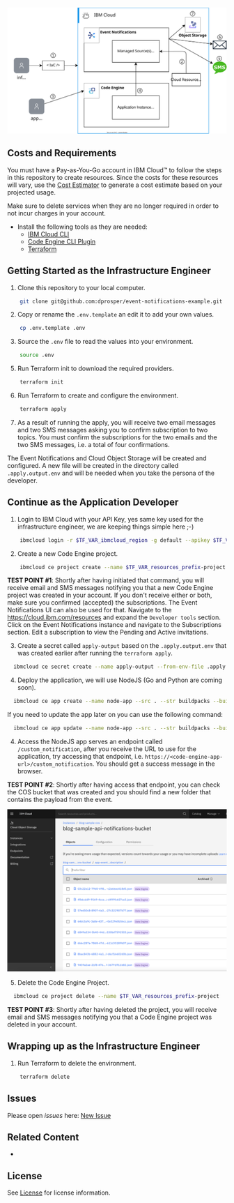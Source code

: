 
![architecture](./diagrams/event-notifications.svg)

## Costs and Requirements

You must have a Pay-as-You-Go account in IBM Cloud&trade; to follow the steps in this repository to create resources. Since the costs for these resources will vary, use the [Cost Estimator](https://cloud.ibm.com/estimator/review) to generate a cost estimate based on your projected usage.

Make sure to delete services when they are no longer required in order to not incur charges in your account.

- Install the following tools as they are needed: 
  - [IBM Cloud CLI](https://cloud.ibm.com/docs/solution-tutorials?topic=solution-tutorials-tutorials)
  - [Code Engine CLI Plugin](https://cloud.ibm.com/docs/solution-tutorials?topic=solution-tutorials-tutorials)
  - [Terraform](https://cloud.ibm.com/docs/solution-tutorials?topic=solution-tutorials-tutorials)

## Getting Started as the Infrastructure Engineer

1. Clone this repository to your local computer.

```sh
    git clone git@github.com:dprosper/event-notifications-example.git
```

2. Copy or rename the `.env.template` an edit it to add your own values.
```sh
    cp .env.template .env
```

3. Source the `.env` file to read the values into your environment.
```sh
    source .env
```

5. Run Terraform init to download the required providers. 
```sh
    terraform init
```

6. Run Terraform to create and configure the environment.
```sh
    terraform apply
```

7. As a result of running the apply, you will receive two email messages and two SMS messages asking you to confirm subscription to two topics. You must confirm the subscriptions for the two emails and the two SMS messages, i.e. a total of four confirmations. 

The Event Notifications and Cloud Object Storage will be created and configured. A new file will be created in the directory called `.apply.output.env` and will be needed when you take the persona of the developer.

## Continue as the Application Developer

1. Login to IBM Cloud with your API Key, yes same key used for the infrastructure engineer, we are keeping things simple here ;-) 
```sh
    ibmcloud login -r $TF_VAR_ibmcloud_region -g default --apikey $TF_VAR_ibmcloud_api_key
```

2. Create a new Code Engine project.
```sh
    ibmcloud ce project create --name $TF_VAR_resources_prefix-project
```

**TEST POINT  #1**: Shortly after having initiated that command, you will receive email and SMS messages notifying you that a new Code Engine project was created in your account. If you don't receive either or both, make sure you confirmed (accepted) the subscriptions. The Event Notifications UI can also be used for that. Navigate to the https://cloud.ibm.com/resources and expand the `Developer tools` section. Click on the Event Notifications instance and navigate to the Subscriptions section. Edit a subscription to view the Pending and Active invitations.

3. Create a secret called `apply-output` based on the `.apply.output.env` that was created earlier after running the `terraform apply`.
  ```sh
    ibmcloud ce secret create --name apply-output --from-env-file .apply.output.env
  ```

4. Deploy the application, we will use NodeJS (Go and Python are coming soon).
  ```sh
    ibmcloud ce app create --name node-app --src . --str buildpacks --build-context-dir /examples/app-nodejs/ --env-from-secret apply-output
  ```

If you need to update the app later on you can use the following command: 

  ```sh
    ibmcloud ce app update --name node-app --src . --str buildpacks --build-context-dir /examples/app-nodejs/ --env-from-secret apply-output
  ```
4. Access the NodeJS app serves an endpoint called `/custom_notification`, after you receive the URL to use for the application, try accessing that endpoint, i.e. `https://<code-engine-app-url>/custom_notification`. You should get a success message in the browser. 

**TEST POINT  #2**: Shortly after having access that endpoint, you can check the COS bucket that was created and you should find a new folder that contains the payload from the event. 

![cos-bucket](./diagrams/cos-bucket.png)

5. Delete the Code Engine Project. 

  ```sh
    ibmcloud ce project delete --name $TF_VAR_resources_prefix-project
  ```

**TEST POINT  #3**: Shortly after having deleted the project, you will receive email and SMS messages notifying you that a Code Engine project was deleted in your account.


## Wrapping up as the Infrastructure Engineer

1. Run Terraform to delete the environment.
```sh
    terraform delete
```

## Issues

Please open *issues* here: [New Issue](https://github.com/dprosper/event-notifications-example/issues)

## Related Content

- 

## License

See [License](LICENSE) for license information.